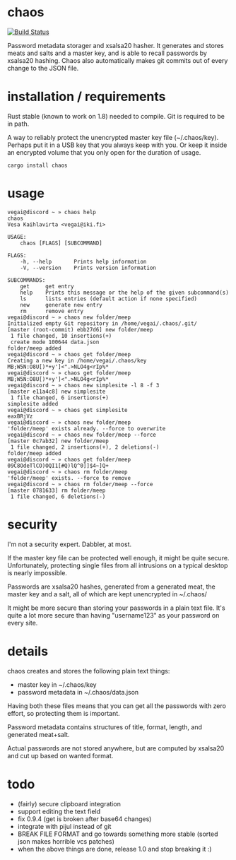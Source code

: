 # chaos
[![Build Status](https://travis-ci.org/vegai/chaos.svg?branch=master)](https://travis-ci.org/vegai/chaos)

Password metadata storager and xsalsa20 hasher. It generates and stores meats and salts and a master key, and 
is able to recall passwords by xsalsa20 hashing. Chaos also automatically makes git commits out of every
change to the JSON file.

# installation / requirements

Rust stable (known to work on 1.8) needed to compile. Git is required to be in path.

A way to reliably protect the unencrypted master key file (~/.chaos/key). Perhaps
put it in a USB key that you always keep with you. Or keep it inside an encrypted volume that
you only open for the duration of usage. 

```
cargo install chaos
```

# usage

```
vegai@discord ~ » chaos help
chaos 
Vesa Kaihlavirta <vegai@iki.fi>

USAGE:
    chaos [FLAGS] [SUBCOMMAND]

FLAGS:
    -h, --help       Prints help information
    -V, --version    Prints version information

SUBCOMMANDS:
    get     get entry
    help    Prints this message or the help of the given subcommand(s)
    ls      lists entries (default action if none specified)
    new     generate new entry
    rm      remove entry
vegai@discord ~ » chaos new folder/meep
Initialized empty Git repository in /home/vegai/.chaos/.git/
[master (root-commit) ebb27d6] new folder/meep
 1 file changed, 10 insertions(+)
 create mode 100644 data.json
folder/meep added
vegai@discord ~ » chaos get folder/meep
Creating a new key in /home/vegai/.chaos/key
MB;W5N:O8U[)*+y']<".>NLO4g<rIp%*
vegai@discord ~ » chaos get folder/meep
MB;W5N:O8U[)*+y']<".>NLO4g<rIp%*
vegai@discord ~ » chaos new simplesite -l 8 -f 3
[master e11a4c8] new simplesite
 1 file changed, 6 insertions(+)
simplesite added
vegai@discord ~ » chaos get simplesite
eaxBRjVz
vegai@discord ~ » chaos new folder/meep
'folder/meep' exists already. --force to overwrite
vegai@discord ~ » chaos new folder/meep --force
[master 0c7ab32] new folder/meep
 1 file changed, 2 insertions(+), 2 deletions(-)
folder/meep added
vegai@discord ~ » chaos get folder/meep
09C8OdeTlCO)OQI1[#Q)lQ^0]]$4~]Q+
vegai@discord ~ » chaos rm folder/meep
'folder/meep' exists. --force to remove
vegai@discord ~ » chaos rm folder/meep --force
[master 0781633] rm folder/meep
 1 file changed, 6 deletions(-)
```

# security

I'm not a security expert. Dabbler, at most. 

If the master key file can be protected well enough, it might be quite secure. Unfortunately, protecting
single files from all intrusions on a typical desktop is nearly impossible.

Passwords are xsalsa20 hashes, generated from a generated meat, the master key and a salt, all of which
are kept unencrypted in ~/.chaos/

It might be more secure than storing your passwords in a plain text file. It's quite a lot more secure
than having "username123" as your password on every site.

# details

chaos creates and stores the following plain text things:
 - master key in ~/.chaos/key
 - password metadata in ~/.chaos/data.json

Having both these files means that you can get all the passwords with zero effort, so protecting them is important.

Password metadata contains structures of title, format, length, and generated meat+salt. 

Actual passwords are not stored anywhere, but are computed by xsalsa20 and cut up based on wanted format.

# todo

- (fairly) secure clipboard integration
- support editing the text field
- fix 0.9.4 (get is broken after base64 changes)
- integrate with pijul instead of git
- BREAK FILE FORMAT and go towards something more stable (sorted json makes horrible vcs patches)
- when the above things are done, release 1.0 and stop breaking it :)
